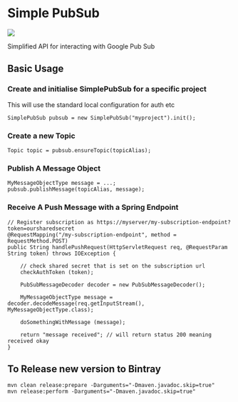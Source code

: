 Simple PubSub
===================

<a href="https://travis-ci.org/CloudburstStrategy/simple-pubsub" target="_blank"><img src="https://api.travis-ci.org/CloudburstStrategy/simple-pubsub.svg?branch=master"/></a>

Simplified API for interacting with Google Pub Sub

## Basic Usage


### Create and initialise SimplePubSub for a specific project

This will use the standard local configuration for auth etc

    SimplePubSub pubsub = new SimplePubSub("myproject").init();
    
### Create a new Topic

    Topic topic = pubsub.ensureTopic(topicAlias);
    

### Publish A Message Object

    MyMessageObjectType message = ...;
    pubsub.publishMessage(topicAlias, message);
    
### Receive A Push Message with a Spring Endpoint

    // Register subscription as https://myserver/my-subscription-endpoint?token=oursharedsecret
    @RequestMapping("/my-subscription-endpoint", method = RequestMethod.POST)
    public String handlePushRequest(HttpServletRequest req, @RequestParam String token) throws IOException {
        
        // check shared secret that is set on the subscription url
        checkAuthToken (token);
        
        PubSubMessageDecoder decoder = new PubSubMessageDecoder();
        
        MyMessageObjectType message = decoder.decodeMessage(req.getInputStream(), MyMessageObjectType.class);
        
        doSomethingWithMessage (message);
        
        return "message received"; // will return status 200 meaning received okay
    }


## To Release new version to Bintray

    mvn clean release:prepare -Darguments="-Dmaven.javadoc.skip=true"
    mvn release:perform -Darguments="-Dmaven.javadoc.skip=true"